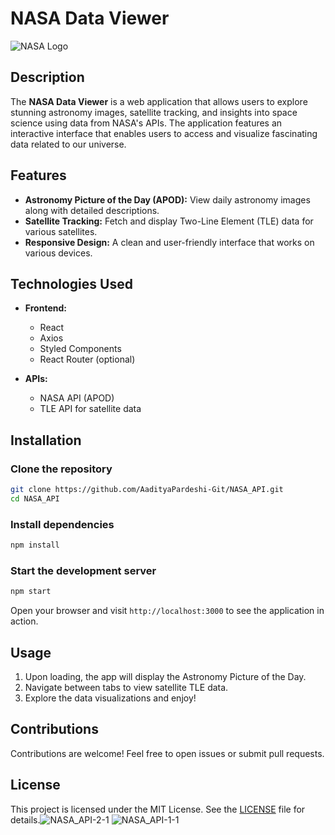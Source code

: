 
# NASA Data Viewer

![NASA Logo](https://upload.wikimedia.org/wikipedia/commons/e/e5/NASA_logo.svg)

## Description

The **NASA Data Viewer** is a web application that allows users to explore stunning astronomy images, satellite tracking, and insights into space science using data from NASA's APIs. The application features an interactive interface that enables users to access and visualize fascinating data related to our universe.

## Features

- **Astronomy Picture of the Day (APOD):** View daily astronomy images along with detailed descriptions.
- **Satellite Tracking:** Fetch and display Two-Line Element (TLE) data for various satellites.
- **Responsive Design:** A clean and user-friendly interface that works on various devices.

## Technologies Used

- **Frontend:**
  - React
  - Axios
  - Styled Components
  - React Router (optional)
  
- **APIs:**
  - NASA API (APOD)
  - TLE API for satellite data

## Installation

### Clone the repository

```bash
git clone https://github.com/AadityaPardeshi-Git/NASA_API.git
cd NASA_API
```

### Install dependencies

```bash
npm install
```

### Start the development server

```bash
npm start
```

Open your browser and visit `http://localhost:3000` to see the application in action.

## Usage

1. Upon loading, the app will display the Astronomy Picture of the Day.
2. Navigate between tabs to view satellite TLE data.
3. Explore the data visualizations and enjoy!

## Contributions

Contributions are welcome! Feel free to open issues or submit pull requests.

## License

This project is licensed under the MIT License. See the [LICENSE](LICENSE) file for details.![NASA_API-2-1](https://github.com/user-attachments/assets/af8ad372-15c4-4bb9-988e-10a1c1fe1b8b)
![NASA_API-1-1](https://github.com/user-attachments/assets/f501018c-d712-4327-b24d-19b9df498517)
